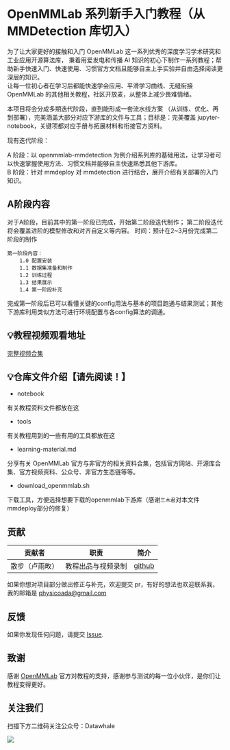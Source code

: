 # OpenMMLab 系列新手入门教程（从 MMDetection 库切入）

为了让大家更好的接触和入门 OpenMMLab 这一系列优秀的深度学习学术研究和工业应用开源算法库，
秉着用爱发电和传播 AI 知识的初心下制作一系列教程；帮助新手快速入门、快速使用、习惯官方文档且能够自主上手实验并自由选择阅读更深层的知识。  
让每一位初心者在学习后都能快速学会应用、平滑学习曲线、无缝衔接 OpenMMLab 的其他相关教程，社区开放麦，从整体上减少畏难情绪。

本项目将会分成多期迭代阶段，直到能形成一套流水线方案 （从训练、优化、再到部署），完美涵盖大部分对应下游库的文件与工具；目标是：完美覆盖 jupyter-notebook，关键项都对应手册与拓展材料和衔接官方资料。

现有迭代阶段：

A 阶段：以 openmmlab-mmdetection 为例介绍系列库的基础用法，让学习者可以快速掌握使用方法、习惯文档并能够自主快速熟悉其他下游库。    
B 阶段：针对 mmdeploy 对 mmdetection 进行结合，展开介绍有关部署的入门知识。

## A阶段内容
对于A阶段，目前其中的第一阶段已完成，开始第二阶段迭代制作；
第二阶段迭代将会覆盖进阶的模型修改和对齐自定义等内容。
时间：预计在2~3月份完成第二阶段的制作
```text
第一阶段内容：
    1.0 配置安装
    1.1 数据集准备和制作
    1.2 训练过程
    1.3 结果展示
    1.4 第一阶段补充
```

完成第一阶段后已可以看懂关键的config用法与基本的项目跑通与结果测试；其他下游库利用类似方法可进行环境配置与各config算法的调通。

## 💡教程视频观看地址
[完整视频合集](https://space.bilibili.com/431850986/channel/collectiondetail?sid=743765)

## 💡仓库文件介绍【请先阅读！】

- notebook 

有关教程资料文件都放在这

- tools

有关教程用到的一些有用的工具都放在这

- learning-material.md

分享有关 OpenMMLab 官方与非官方的相关资料合集，包括官方网站、开源库合集、官方视频资料、公众号、非官方生态链等等。

- download_openmmlab.sh

下载工具，方便选择想要下载的openmmlab下游库（感谢`三木君`对本文件mmdeploy部分的修复）

## 贡献
|贡献者|职责|简介|
|  ----  | ----  |  ----  |
|散步（卢雨畋）|教程出品与视频录制|[github](https://github.com/sanbuphy)|


如果你想对项目部分做出修正与补充，欢迎提交 pr，有好的想法也欢迎联系我，我的邮箱是 physicoada@gmail.com


## 反馈
如果你发现任何问题，请提交 [Issue](https://github.com/datawhalechina/openmmlab-tutorial/issues).

## 致谢

感谢 [OpenMMLab](https://openmmlab.com/) 官方对教程的支持，感谢参与测试的每一位小伙伴，是你们让教程变得更好。

## 关注我们

扫描下方二维码关注公众号：Datawhale

![](https://raw.githubusercontent.com/datawhalechina/pumpkin-book/master/res/qrcode.jpeg)
